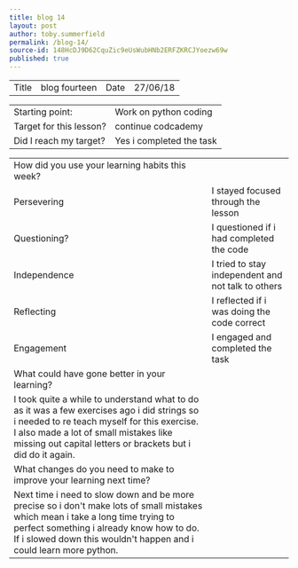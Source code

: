 ```yaml
---
title: blog 14
layout: post
author: toby.summerfield
permalink: /blog-14/
source-id: 148HcDJ9D62CquZic9eUsWubHNb2ERFZKRCJYoezw69w
published: true
---
```

<table>
  <tr>
    <td>Title</td>
    <td> blog fourteen</td>
    <td>Date</td>
    <td>27/06/18</td>
  </tr>
</table>


<table>
  <tr>
    <td>Starting point:</td>
    <td>Work on python coding</td>
  </tr>
  <tr>
    <td>Target for this lesson?</td>
    <td>continue codcademy</td>
  </tr>
  <tr>
    <td>Did I reach my target? </td>
    <td>Yes i completed the task</td>
  </tr>
</table>


<table>
  <tr>
    <td>How did you use your learning habits this week?</td>
    <td></td>
  </tr>
  <tr>
    <td>Persevering</td>
    <td>I stayed focused through the lesson</td>
  </tr>
  <tr>
    <td>Questioning?</td>
    <td>I questioned if i had completed the code</td>
  </tr>
  <tr>
    <td>Independence</td>
    <td>I tried to stay independent and not talk to others</td>
  </tr>
  <tr>
    <td>Reflecting</td>
    <td>I reflected if i was doing the code correct</td>
  </tr>
  <tr>
    <td>Engagement</td>
    <td>I engaged and completed the task</td>
  </tr>
  <tr>
    <td>What could have gone better in your learning?</td>
    <td></td>
  </tr>
  <tr>
    <td>I took quite a while to understand what to do as it was a few exercises ago i did strings so i needed to re teach myself for this exercise. I also made a lot of small mistakes like missing out capital letters or brackets but i did do it again.</td>
    <td></td>
  </tr>
  <tr>
    <td>What changes do you need to make to improve your learning next time?</td>
    <td></td>
  </tr>
  <tr>
    <td>Next time i need to slow down and be more precise so i don't make lots of small mistakes which mean i take a long time trying to perfect something i already know how to do. If i slowed down this wouldn't happen and i could learn more python.</td>
    <td></td>
  </tr>
</table>



